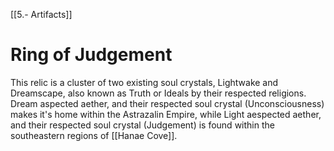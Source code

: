 [[5.- Artifacts]]
# Ring of Judgement
This relic is a cluster of two existing soul crystals, Lightwake and Dreamscape, also known as Truth or Ideals by their respected religions.
Dream aspected aether, and their respected soul crystal (Unconsciousness) makes it's home within the Astrazalin Empire, while Light aespected aether, and their respected soul crystal (Judgement) is found within the southeastern regions of [[Hanae Cove]].